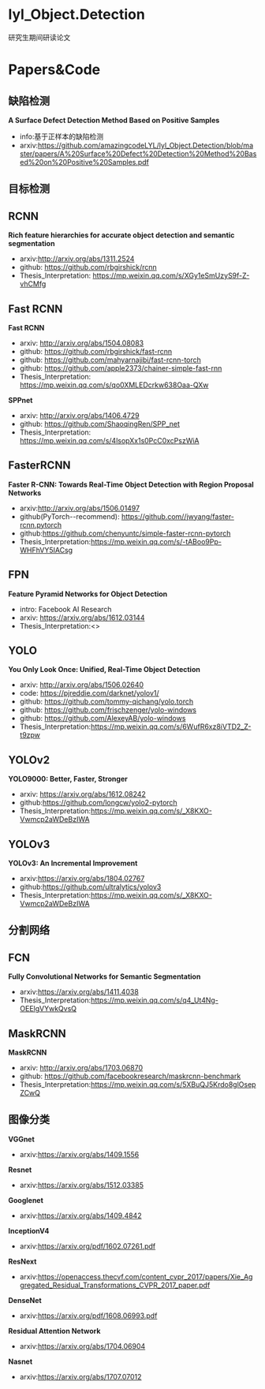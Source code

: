 # lyl_Object.Detection
研究生期间研读论文
# Papers&Code

## 缺陷检测
**A Surface Defect Detection Method Based on Positive Samples**
- info:基于正样本的缺陷检测
- arxiv:<https://github.com/amazingcodeLYL/lyl_Object.Detection/blob/master/papers/A%20Surface%20Defect%20Detection%20Method%20Based%20on%20Positive%20Samples.pdf>

## 目标检测

## RCNN
**Rich feature hierarchies for accurate object detection and semantic segmentation**

- arxiv:<http://arxiv.org/abs/1311.2524>
- github: <https://github.com/rbgirshick/rcnn>
- Thesis_Interpretation: <https://mp.weixin.qq.com/s/XGy1eSmUzyS9f-Z-vhCMfg>

## Fast RCNN
**Fast RCNN**

- arxiv: <http://arxiv.org/abs/1504.08083>
- github: <https://github.com/rbgirshick/fast-rcnn>
- github: <https://github.com/mahyarnajibi/fast-rcnn-torch>
- github: <https://github.com/apple2373/chainer-simple-fast-rnn>
- Thesis_Interpretation: <https://mp.weixin.qq.com/s/qo0XMLEDcrkw638Oaa-QXw>

**SPPnet**

- arxiv: <http://arxiv.org/abs/1406.4729>
- github: <https://github.com/ShaoqingRen/SPP_net>
- Thesis_Interpretation: <https://mp.weixin.qq.com/s/4lsopXx1s0PcC0xcPszWiA>

## FasterRCNN
**Faster R-CNN: Towards Real-Time Object Detection with Region Proposal Networks**

- arxiv:<http://arxiv.org/abs/1506.01497>
- github(PyTorch--recommend): <https://github.com//jwyang/faster-rcnn.pytorch>
- github:<https://github.com/chenyuntc/simple-faster-rcnn-pytorch>
- Thesis_Interpretation:<https://mp.weixin.qq.com/s/-tABoo9Pp-WHFhVY5IACsg>
## FPN

**Feature Pyramid Networks for Object Detection**

- intro: Facebook AI Research
- arxiv: <https://arxiv.org/abs/1612.03144>
- Thesis_Interpretation:<>

## YOLO

**You Only Look Once: Unified, Real-Time Object Detection**

- arxiv:  <http://arxiv.org/abs/1506.02640>
- code: <https://pjreddie.com/darknet/yolov1/>
- github: <https://github.com/tommy-qichang/yolo.torch>
- github: <https://github.com/frischzenger/yolo-windows>
- github: <https://github.com/AlexeyAB/yolo-windows>
- Thesis_Interpretation:<https://mp.weixin.qq.com/s/6WufR6xz8iVTD2_Z-t9zpw>
## YOLOv2

**YOLO9000: Better, Faster, Stronger**

- arxiv: <https://arxiv.org/abs/1612.08242>
- github:<https://github.com/longcw/yolo2-pytorch>
- Thesis_Interpretation:<https://mp.weixin.qq.com/s/_X8KXO-Vwmcp2aWDeBzIWA>
## YOLOv3

**YOLOv3: An Incremental Improvement**

- arxiv:https://arxiv.org/abs/1804.02767
- github:<https://github.com/ultralytics/yolov3>
- Thesis_Interpretation:<https://mp.weixin.qq.com/s/_X8KXO-Vwmcp2aWDeBzIWA>

## 分割网络
## FCN
**Fully Convolutional Networks for Semantic Segmentation**

- arxiv:<https://arxiv.org/abs/1411.4038>
- Thesis_Interpretation:<https://mp.weixin.qq.com/s/q4_Ut4Ng-OEElgVYwkQvsQ>

## MaskRCNN
**MaskRCNN**

- arxiv: <http://arxiv.org/abs/1703.06870>
- github: <https://github.com/facebookresearch/maskrcnn-benchmark>
- Thesis_Interpretation:<https://mp.weixin.qq.com/s/5XBuQJ5Krdo8glOsepZCwQ>

## 图像分类
**VGGnet**

- arxiv:<https://arxiv.org/abs/1409.1556>

**Resnet**

- arxiv:<https://arxiv.org/abs/1512.03385>

**Googlenet**

- arxiv:<https://arxiv.org/abs/1409.4842>

**InceptionV4**

- arxiv:<https://arxiv.org/pdf/1602.07261.pdf>

**ResNext**

- arxiv:<https://openaccess.thecvf.com/content_cvpr_2017/papers/Xie_Aggregated_Residual_Transformations_CVPR_2017_paper.pdf>

**DenseNet**

- arxiv:<https://arxiv.org/pdf/1608.06993.pdf>

**Residual Attention Network**

- arxiv:<https://arxiv.org/abs/1704.06904>

**Nasnet**

- arxiv:<https://arxiv.org/abs/1707.07012>

